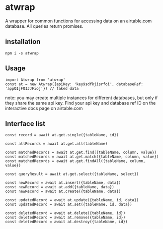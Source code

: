 # atwrap

A wrapper for common functions for accessing data on an airtable.com database.  All queries return promises.

## installation

```
npm i -s atwrap
```

## Usage

```
import Atwrap from 'atwrap'
const at = new Atwrap({apiKey: 'key9sdfkjisrfoi', databaseRef: 'appOIjFOIJJFioj'}) // faked data
```
note: you may create multiple instances for different databases, but only if they share the same api key.
Find your api key and database ref ID on the interactive docs page on airtable.com

## Interface list

```
const record = await at.get.single({tableName, id})

const allRecords = await at.get.all(tableName)

const matchedRecords = await at.get.find({tableName, column, value})
const matchedRecords = await at.get.match({tableName, column, value})
const matchedRecords = await at.get.findAll({tableName, column, value})

const queryResult = await at.get.select({tableName, select})

const newRecord = await at.insert({tableName, data})
const newRecord = await at.add({tableName, data})
const newRecord = await at.create({tableName, data})

const updatedRecord = await at.update({tableName, id, data})
const updatedRecord = await at.set({tableName, id, data})

const deletedRecord = await at.delete({tableName, id})
const deletedRecord = await at.remove({tableName, id})
const deletedRecord = await at.destroy({tableName, id})


```
